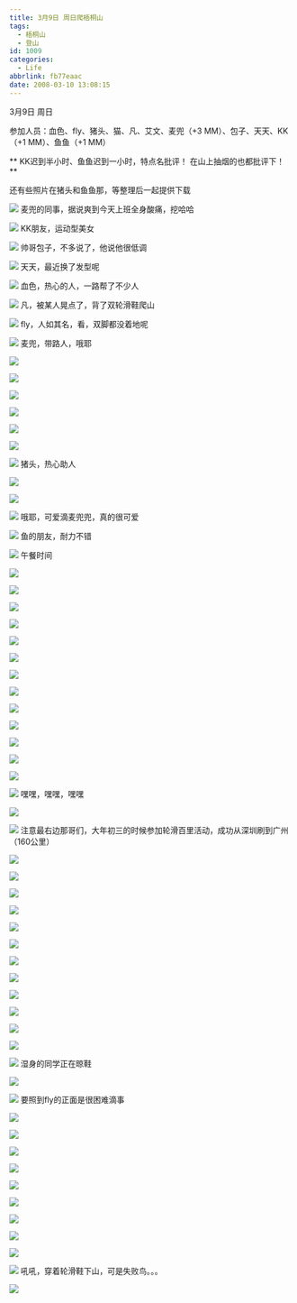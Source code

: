 ```yaml
---
title: 3月9日 周日爬梧桐山
tags:
  - 梧桐山
  - 登山
id: 1009
categories:
  - Life
abbrlink: fb77eaac
date: 2008-03-10 13:08:15
---
```


3月9日 周日

参加人员：血色、fly、猪头、猫、凡、艾文、麦兜（+3 MM）、包子、天天、KK（+1 MM）、鱼鱼（+1 MM）

** KK迟到半小时、鱼鱼迟到一小时，特点名批评！ 在山上抽烟的也都批评下！ **

还有些照片在猪头和鱼鱼那，等整理后一起提供下载

![](/images/2008/03/10_124211_9405.jpg)
麦兜的同事，据说爽到今天上班全身酸痛，挖哈哈
<!--more-->
![](/images/2008/03/10_124251_9406.jpg)
KK朋友，运动型美女

![](/images/2008/03/10_124341_9407.jpg)
帅哥包子，不多说了，他说他很低调

![](/images/2008/03/10_124411_9408.jpg)
天天，最近换了发型呢

![](/images/2008/03/10_124446_9409.jpg)
血色，热心的人，一路帮了不少人

![](/images/2008/03/10_124523_9410.jpg)
凡，被某人晃点了，背了双轮滑鞋爬山

![](/images/2008/03/10_124608_9411.jpg)
fly，人如其名，看，双脚都没着地呢

![](/images/2008/03/10_124657_9412.jpg)
麦兜，带路人，哦耶

![](/images/2008/03/10_124727_9413.jpg)

![](/images/2008/03/10_124751_9414.jpg)

![](/images/2008/03/10_124802_9415.jpg)

![](/images/2008/03/10_124821_9416.jpg)

![](/images/2008/03/10_124835_9417.jpg)

![](/images/2008/03/10_124844_9418.jpg)

![](/images/2008/03/10_124858_9419.jpg)
猪头，热心助人

![](/images/2008/03/10_124942_9420.jpg)

![](/images/2008/03/10_124953_9421.jpg)

![](/images/2008/03/10_124959_9422.jpg)
哦耶，可爱滴麦兜兜，真的很可爱

![](/images/2008/03/10_125039_9423.jpg)
鱼的朋友，耐力不错

![](/images/2008/03/10_125144_9424.jpg)
午餐时间

![](/images/2008/03/10_125203_9425.jpg)

![](/images/2008/03/10_125212_9426.jpg)

![](/images/2008/03/10_125219_9427.jpg)

![](/images/2008/03/10_125239_9428.jpg)

![](/images/2008/03/10_125244_9429.jpg)

![](/images/2008/03/10_125310_9430.jpg)

![](/images/2008/03/10_125323_9431.jpg)

![](/images/2008/03/10_125338_9432.jpg)

![](/images/2008/03/10_125349_9433.jpg)

![](/images/2008/03/10_125401_9434.jpg)

![](/images/2008/03/10_125410_9435.jpg)

![](/images/2008/03/10_125418_9436.jpg)

![](/images/2008/03/10_125509_9437.jpg)

![](/images/2008/03/10_125518_9438.jpg)
嘿嘿，嘿嘿，嘿嘿

![](/images/2008/03/10_125533_9439.jpg)

![](/images/2008/03/10_125628_9440.jpg)
注意最右边那哥们，大年初三的时候参加轮滑百里活动，成功从深圳刷到广州（160公里）

![](/images/2008/03/10_125732_9441.jpg)

![](/images/2008/03/10_125748_9442.jpg)

![](/images/2008/03/10_125753_9443.jpg)

![](/images/2008/03/10_125759_9444.jpg)

![](/images/2008/03/10_125806_9445.jpg)

![](/images/2008/03/10_125813_9446.jpg)

![](/images/2008/03/10_125822_9447.jpg)

![](/images/2008/03/10_125845_9448.jpg)

![](/images/2008/03/10_125855_9449.jpg)

![](/images/2008/03/10_125902_9450.jpg)

![](/images/2008/03/10_125909_9451.jpg)

![](/images/2008/03/10_125914_9452.jpg)

![](/images/2008/03/10_125921_9453.jpg)
湿身的同学正在晾鞋

![](/images/2008/03/10_125945_9454.jpg)

![](/images/2008/03/10_125951_9455.jpg)
要照到fly的正面是很困难滴事

![](/images/2008/03/10_125957_9456.jpg)

![](/images/2008/03/10_130028_9457.jpg)

![](/images/2008/03/10_130034_9458.jpg)

![](/images/2008/03/10_130039_9459.jpg)

![](/images/2008/03/10_130103_9460.jpg)

![](/images/2008/03/10_130110_9461.jpg)

![](/images/2008/03/10_130116_9462.jpg)

![](/images/2008/03/10_130127_9463.jpg)

![](/images/2008/03/10_130132_9464.jpg)

![](/images/2008/03/10_130140_9465.jpg)
吼吼，穿着轮滑鞋下山，可是失败鸟。。。

![](/images/2008/03/10_130209_9466.jpg)